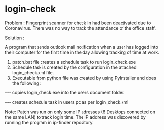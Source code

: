 # login-check

Problem : Fingerprint scanner for check In had been deactivated due to Coronavirus. There was no way to track the attendance of the office staff. 

Solution :

A program that sends outlook mail notification when a user has logged into their computer for the first time in the day allowing tracking of time at work. 


1. patch.bat file creates a schedule task to run login_check.exe
2. Schedule task is created by the configuration in the attached login_check.xml file.
3. Executable from python file was created by using PyInstaller and does the following :

  --- copies login_check.exe into the users document folder.

  --- creates schedule task in users pc as per login_check.xml
  
  
  Note: Patch was run on only some IP adresses (6 Desktops connected on the same LAN) to track login time.
  The IP address was discovered by running the program in ip-finder repository.
